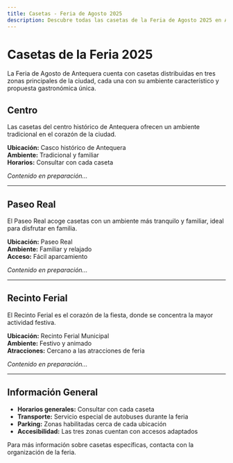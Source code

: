 ```yaml
---
title: Casetas - Feria de Agosto 2025
description: Descubre todas las casetas de la Feria de Agosto 2025 en Antequera. Centro, Paseo Real y Recinto Ferial con toda la información actualizada.
---
```


# Casetas de la Feria 2025

La Feria de Agosto de Antequera cuenta con casetas distribuidas en tres zonas principales de la ciudad, cada una con su ambiente característico y propuesta gastronómica única.

## <i class="bi bi-building-fill"></i> Centro

Las casetas del centro histórico de Antequera ofrecen un ambiente tradicional en el corazón de la ciudad.

**Ubicación:** Casco histórico de Antequera  
**Ambiente:** Tradicional y familiar  
**Horarios:** Consultar con cada caseta

*Contenido en preparación...*

---

## <i class="bi bi-tree-fill"></i> Paseo Real

El Paseo Real acoge casetas con un ambiente más tranquilo y familiar, ideal para disfrutar en familia.

**Ubicación:** Paseo Real  
**Ambiente:** Familiar y relajado  
**Acceso:** Fácil aparcamiento

*Contenido en preparación...*

---

## <i class="bi bi-balloon-fill"></i> Recinto Ferial

El Recinto Ferial es el corazón de la fiesta, donde se concentra la mayor actividad festiva.

**Ubicación:** Recinto Ferial Municipal  
**Ambiente:** Festivo y animado  
**Atracciones:** Cercano a las atracciones de feria

*Contenido en preparación...*

---

## <i class="bi bi-info-circle-fill"></i> Información General

- **Horarios generales:** Consultar con cada caseta
- **Transporte:** Servicio especial de autobuses durante la feria
- **Parking:** Zonas habilitadas cerca de cada ubicación
- **Accesibilidad:** Las tres zonas cuentan con accesos adaptados

Para más información sobre casetas específicas, contacta con la organización de la feria.